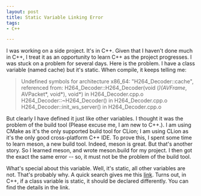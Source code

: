```yaml
---
layout: post
title: Static Variable Linking Error
tags:
- C++

---
```

I was working on a side project. It's in C++. Given that I haven't done much in C++, I treat it as an opportunity to learn C++ as the project progresses. I was stuck on a problem for several days. Here is the problem. I have a class variable (named cache) but it's static. When compile, it keeps telling me: 
> Undefined symbols for architecture x86_64:
  "H264_Decoder::cache", referenced from:
      H264_Decoder::H264_Decoder(void (*)(AVFrame*, AVPacket*, void*), void*) in H264_Decoder.cpp.o
      H264_Decoder::~H264_Decoder() in H264_Decoder.cpp.o
      H264_Decoder::init_ws_server() in H264_Decoder.cpp.o
      
But clearly I have defined it just like other variables. I thought it was the problem of the build tool (Please excuse me, I am new to C++.). I am using CMake as it's the only supported build tool for CLion; I am using CLion as it's the only good cross-platform C++ IDE. To prove this, I spent some time to learn meson, a new build tool. Indeed, meson is great. But that's another story. So I learned meson, and wrote meson.build for my project. I then got the exact the same error -- so, it must not be the problem of the build tool.

What's special about this variable. Well, it's static, all other variables are not. That's probably why. A quick search gives me this [link](http://stackoverflow.com/questions/9282354/static-variable-link-error). Turns out, in C++, if a class variable is static, it should be declared differently. You can find the details in the link.